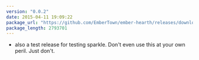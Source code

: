 ```yaml
---
version: "0.0.2"
date: 2015-04-11 19:09:22
package_url: "https://github.com/EmberTown/ember-hearth/releases/download/0.0.2/Ember.Hearth.app.zip"
package_length: 2793701
---
```

- also a test release for testing sparkle. Don't even use this at your own peril. Just don't.
